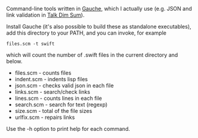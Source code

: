 Command-line tools written in [Gauche](https://practical-scheme.net/gauche/index.html),
which I actually use (e.g. JSON and link validation in [Talk Dim Sum](http://talkdimsum.com/)).

Install Gauche (it's also possible to build these as standalone executables),
add this directory to your PATH, and you can invoke, for example

```
files.scm -t swift
```

which will count the number of .swift files in the current directory and below.

- files.scm - counts files
- indent.scm - indents lisp files
- json.scm - checks valid json in each file
- links.scm - search/check links
- lines.scm - counts lines in each file
- search.scm - search for text (regexp)
- size.scm - total of the file sizes
- urlfix.scm - repairs links

Use the -h option to print help for each command.
